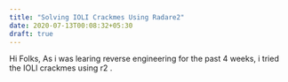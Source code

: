 ```yaml
---
title: "Solving IOLI Crackmes Using Radare2"
date: 2020-07-13T00:08:32+05:30
draft: true
---
```


Hi Folks, As i was learing reverse engineering for the past 4 weeks, i tried the IOLI crackmes using r2 . 


